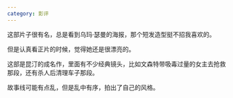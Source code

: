 ```yaml
---
category: 影评
---
```


这部片子很有名，总是看到乌玛·瑟曼的海报，那个短发造型挺不招我喜欢的。

但是认真看正片的时候，觉得她还是很漂亮的。

这部是昆汀的成名作，里面有不少经典镜头，比如文森特带吸毒过量的女主去抢救那段，还有杀人后清理车子那段。

故事线可能有点乱，但是乱中有序，拍出了自己的风格。


